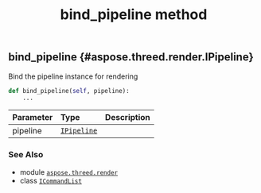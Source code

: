 ﻿---
title: bind_pipeline method
second_title: Aspose.3D for Python via .NET API References
description: 
type: docs
weight: 40
url: /aspose.threed.render/icommandlist/bind_pipeline/
is_root: false
---

## bind_pipeline {#aspose.threed.render.IPipeline}

Bind the pipeline instance for rendering



```python
def bind_pipeline(self, pipeline):
    ...
```


| Parameter | Type | Description |
| :- | :- | :- |
| pipeline | [`IPipeline`](/3d/python-net/aspose.threed.render/ipipeline) |  |



### See Also
* module [`aspose.threed.render`](../../)
* class [`ICommandList`](/3d/python-net/aspose.threed.render/icommandlist)
